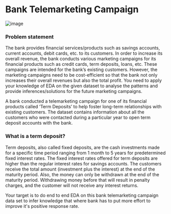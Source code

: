 # Bank Telemarketing Campaign


![image](https://user-images.githubusercontent.com/77529445/169515187-241662ae-3ac9-479c-abb2-ef07c383d1f2.png)


### Problem statement

The bank provides financial services/products such as savings accounts, current accounts, debit cards, etc. to its customers. In order to increase its overall revenue, the bank conducts various marketing campaigns for its financial products such as credit cards, term deposits, loans, etc. These campaigns are intended for the bank’s existing customers. However, the marketing campaigns need to be cost-efficient so that the bank not only increases their overall revenues but also the total profit. You need to apply your knowledge of EDA on the given dataset to analyse the patterns and provide inferences/solutions for the future marketing campaigns.


A bank conducted a telemarketing campaign for one of its financial products called ‘Term Deposits’ to help foster long-term relationships with existing customers. The dataset contains information about all the customers who were contacted during a particular year to open term deposit accounts with the bank.

 

### What is a term deposit?

Term deposits, also called fixed deposits, are the cash investments made for a specific time period ranging from 1 month to 5 years for predetermined fixed interest rates. The fixed interest rates offered for term deposits are higher than the regular interest rates for savings accounts. The customers receive the total amount (investment plus the interest) at the end of the maturity period. Also, the money can only be withdrawn at the end of the maturity period. Withdrawing money before that will result in penalty charges, and the customer will not receive any interest returns.

 
Your target is to do end to end EDA on this bank telemarketing campaign data set to infer knowledge that where bank has to put more effort to improve it's positive response rate.

